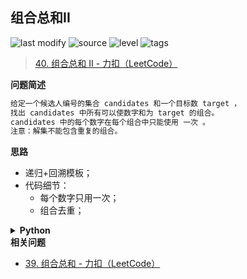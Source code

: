 ## 组合总和II
<!--START_SECTION:badge-->

![last modify](https://img.shields.io/static/v1?label=last%20modify&message=2022-10-14%2014%3A59%3A33&color=yellowgreen&style=flat-square)
![source](https://img.shields.io/static/v1?label=source&message=LeetCode&color=green&style=flat-square)
![level](https://img.shields.io/static/v1?label=level&message=%E4%B8%AD%E7%AD%89&color=yellow&style=flat-square)
![tags](https://img.shields.io/static/v1?label=tags&message=%E9%80%92%E5%BD%92%2C%20%E9%80%92%E5%BD%92%2C%20LeetCode%20Hot%20100&color=orange&style=flat-square)

<!--END_SECTION:badge-->
<!--info
tags: [递归, 回溯, lc100]
source: LeetCode
level: 中等
number: '0040'
name: 组合总和II
companies: []
-->

> [40. 组合总和 II - 力扣（LeetCode）](https://leetcode.cn/problems/combination-sum-ii/)

<summary><b>问题简述</b></summary>

```txt
给定一个候选人编号的集合 candidates 和一个目标数 target ，
找出 candidates 中所有可以使数字和为 target 的组合。
candidates 中的每个数字在每个组合中只能使用 一次 。
注意：解集不能包含重复的组合。 
```

<!-- 
<details><summary><b>详细描述</b></summary>

```txt
```

</details>
-->

<!-- <div align="center"><img src="../../../_assets/xxx.png" height="300" /></div> -->

<summary><b>思路</b></summary>

- 递归+回溯模板；
- 代码细节：
    - 每个数字只用一次；
    - 组合去重；

<details><summary><b>Python</b></summary>

```python
class Solution:
    def combinationSum2(self, candidates: List[int], target: int) -> List[List[int]]:

        ret = []

        def dfs(s, start, tmp):

            if s >= target:
                if s == target:
                    ret.append(tmp[:])
                return
            
            for i in range(start, len(candidates)):
                # 注意这里是 i > start（每个数字取一次），而不是 i > 0（每种数字取一次）
                if i > start and candidates[i] == candidates[i - 1]:
                    continue

                tmp.append(candidates[i])
                dfs(s + candidates[i], i + 1, tmp)  # i + 1 表示下一个开始取，即每个数字只使用一次
                tmp.pop()

        candidates.sort()  # 排序
        dfs(0, 0, [])
        return ret
```

</details>


<summary><b>相关问题</b></summary>

- [39. 组合总和 - 力扣（LeetCode）](https://leetcode.cn/problems/combination-sum/)
